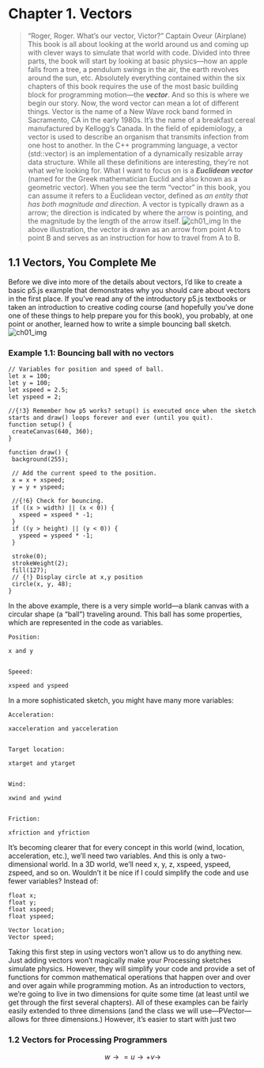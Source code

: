 # Chapter 1. Vectors
>“Roger, Roger. What’s our vector, Victor?”
Captain Oveur (Airplane)
This book is all about looking at the world around us and coming up with clever ways to simulate that world with code. Divided into three parts, the book will start by looking at basic physics—how an apple falls from a tree, a pendulum swings in the air, the earth revolves around the sun, etc. Absolutely everything contained within the six chapters of this book requires the use of the most basic building block for programming motion—the ***vector***. And so this is where we begin our story.
Now, the word vector can mean a lot of different things. Vector is the name of a New Wave rock band formed in Sacramento, CA in the early 1980s. It’s the name of a breakfast cereal manufactured by Kellogg’s Canada. In the field of epidemiology, a vector is used to describe an organism that transmits infection from one host to another. In the C++ programming language, a vector (std::vector) is an implementation of a dynamically resizable array data structure. While all these definitions are interesting, they’re not what we’re looking for. What I want to focus on is a
***Euclidean vector*** (named for the Greek mathematician Euclid and also known as a geometric vector). When you see the term “vector” in this book, you can assume it refers to a Euclidean vector, defined as *an entity that has both magnitude and direction*.
A vector is typically drawn as a arrow; the direction is indicated by where the arrow is pointing, and the magnitude by the length of the arrow itself.
![ch01_img]( chapter01/ch01_01.png)
In the above illustration, the vector is drawn as an arrow from point A to point B and serves as an instruction for how to travel from A to B.
## 1.1 Vectors, You Complete Me
Before we dive into more of the details about vectors, I’d like to create a basic p5.js example that demonstrates why you should care about vectors in the first place. If you’ve read any of the introductory p5.js textbooks or taken an introduction to creative coding course (and hopefully you’ve done one of these things to help prepare you for this book), you probably, at one point or another, learned how to write a simple bouncing ball sketch.
![ch01_img]( chapter01/ch01_ex01.png)
### Example 1.1: Bouncing ball with no vectors

 ``` 
// Variables for position and speed of ball.
let x = 100;
let y = 100;
let xspeed = 2.5;
let yspeed = 2;

//{!3} Remember how p5 works? setup() is executed once when the sketch starts and draw() loops forever and ever (until you quit).
function setup() {
  createCanvas(640, 360);
}

function draw() {
  background(255);

  // Add the current speed to the position.
  x = x + xspeed;
  y = y + yspeed;

  //{!6} Check for bouncing.
  if ((x > width) || (x < 0)) {
    xspeed = xspeed * -1;
  }
  if ((y > height) || (y < 0)) {
    yspeed = yspeed * -1;
  }

  stroke(0);
  strokeWeight(2);
  fill(127);
  // {!} Display circle at x,y position
  circle(x, y, 48);
}
 ``` 


In the above example, there is a very simple world—a blank canvas with a circular shape (a “ball”) traveling around. This ball has some properties, which are represented in the code as variables.

 ``` 
Position: 
 ``` 

 ``` 
 x and y
 ``` 

 ``` 

Speeed:    
 ``` 

 ``` 
xspeed and yspeed
 ``` 

In a more sophisticated sketch, you might have many more variables:

 ``` 
Acceleration:     
 ``` 

 ``` 
xacceleration and yacceleration
 ``` 

 ``` 

Target location:  
 ``` 

 ``` 
xtarget and ytarget
 ``` 

 ``` 

Wind:             
 ``` 

 ``` 
xwind and ywind
 ``` 

 ``` 

Friction:         
 ``` 

 ``` 
xfriction and yfriction
 ``` 


It’s becoming clearer that for every concept in this world (wind, location, acceleration, etc.), we’ll need two variables. And this is only a two-dimensional world. In a 3D world, we’ll need x, y, z,  xspeed, yspeed, zspeed, and so on.
Wouldn’t it be nice if I could simplify the code and use fewer variables?
Instead of:

 ``` 
float x;
float y;
float xspeed;
float yspeed;
 ``` 


 ``` 
Vector location;
Vector speed;
 ``` 


Taking this first step in using vectors won’t allow us to do anything new. Just adding vectors won’t magically make your Processing sketches simulate physics. However, they will simplify your code and provide a set of functions for common mathematical operations that happen over and over and over again while programming motion.
As an introduction to vectors, we’re going to live in two dimensions for quite some time (at least until we get through the first several chapters). All of these examples can be fairly easily extended to three dimensions (and the class we will use—PVector—allows for three dimensions.) However, it’s easier to start with just two
### 1.2 Vectors for Processing Programmers
$$ w→=u→+v→ $$